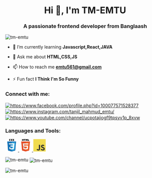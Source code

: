 <h1 align="center">Hi 👋, I'm TM-EMTU</h1>
<h3 align="center">A passionate frontend developer from Banglaash</h3>

<p align="left"> <img src="https://komarev.com/ghpvc/?username=tm-emtu&label=Profile%20views&color=0e75b6&style=flat" alt="tm-emtu" /> </p>

- 🌱 I’m currently learning **Javascript,React,JAVA**

- 💬 Ask me about **HTML,CSS,JS**

- 📫 How to reach me **emtu561@gmail.com**

- ⚡ Fun fact **I Think I'm So Funny**

<h3 align="left">Connect with me:</h3>
<p align="left">
<a href="https://fb.com/https://www.facebook.com/profile.php?id=100077571528377" target="blank"><img align="center" src="https://raw.githubusercontent.com/rahuldkjain/github-profile-readme-generator/master/src/images/icons/Social/facebook.svg" alt="https://www.facebook.com/profile.php?id=100077571528377" height="30" width="40" /></a>
<a href="https://instagram.com/https://www.instagram.com/tanjil_mahmud_emtu/" target="blank"><img align="center" src="https://raw.githubusercontent.com/rahuldkjain/github-profile-readme-generator/master/src/images/icons/Social/instagram.svg" alt="https://www.instagram.com/tanjil_mahmud_emtu/" height="30" width="40" /></a>
<a href="https://www.youtube.com/c/https://www.youtube.com/channel/ucpotajiogf9tpsyv1p_8xvw" target="blank"><img align="center" src="https://raw.githubusercontent.com/rahuldkjain/github-profile-readme-generator/master/src/images/icons/Social/youtube.svg" alt="https://www.youtube.com/channel/ucpotajiogf9tpsyv1p_8xvw" height="30" width="40" /></a>
</p>

<h3 align="left">Languages and Tools:</h3>
<p align="left"> <a href="https://www.w3schools.com/css/" target="_blank" rel="noreferrer"> <img src="https://raw.githubusercontent.com/devicons/devicon/master/icons/css3/css3-original-wordmark.svg" alt="css3" width="40" height="40"/> </a> <a href="https://www.w3.org/html/" target="_blank" rel="noreferrer"> <img src="https://raw.githubusercontent.com/devicons/devicon/master/icons/html5/html5-original-wordmark.svg" alt="html5" width="40" height="40"/> </a> <a href="https://developer.mozilla.org/en-US/docs/Web/JavaScript" target="_blank" rel="noreferrer"> <img src="https://raw.githubusercontent.com/devicons/devicon/master/icons/javascript/javascript-original.svg" alt="javascript" width="40" height="40"/> </a> </p>

<p><img align="left" src="https://github-readme-stats.vercel.app/api/top-langs?username=tm-emtu&show_icons=true&locale=en&layout=compact" alt="tm-emtu" /></p>

<p>&nbsp;<img align="center" src="https://github-readme-stats.vercel.app/api?username=tm-emtu&show_icons=true&locale=en" alt="tm-emtu" /></p>

<p><img align="center" src="https://github-readme-streak-stats.herokuapp.com/?user=tm-emtu&" alt="tm-emtu" /></p>

